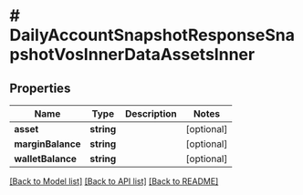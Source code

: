 # # DailyAccountSnapshotResponseSnapshotVosInnerDataAssetsInner

## Properties

Name | Type | Description | Notes
------------ | ------------- | ------------- | -------------
**asset** | **string** |  | [optional]
**marginBalance** | **string** |  | [optional]
**walletBalance** | **string** |  | [optional]

[[Back to Model list]](../../README.md#models) [[Back to API list]](../../README.md#endpoints) [[Back to README]](../../README.md)
